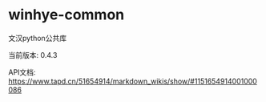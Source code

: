 # winhye-common

文汉python公共库

当前版本: 0.4.3

API文档: https://www.tapd.cn/51654914/markdown_wikis/show/#1151654914001000086
